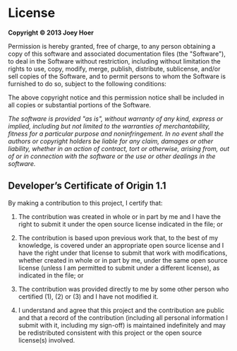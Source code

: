 # License

**Copyright &copy; 2013 Joey Hoer**

Permission is hereby granted, free of charge, to any person obtaining a copy of 
this software and associated documentation files (the "Software"), to deal in 
the Software without restriction, including without limitation the rights to 
use, copy, modify, merge, publish, distribute, sublicense, and/or sell copies 
of the Software, and to permit persons to whom the Software is furnished to do 
so, subject to the following conditions:

The above copyright notice and this permission notice shall be included in all 
copies or substantial portions of the Software.

*The software is provided "as is", without warranty of any kind, express
or implied, including but not limited to the warranties of merchantability, 
fitness for a particular purpose and noninfringement. In no event shall the 
authors or copyright holders be liable for any claim, damages or other 
liability, whether in an action of contract, tort or otherwise, arising from, 
out of or in connection with the software or the use or other dealings in 
the software.*

## Developer’s Certificate of Origin 1.1

By making a contribution to this project, I certify that:

1. The contribution was created in whole or in part by me and I have the right 
    to submit it under the open source license indicated in the file; or

2. The contribution is based upon previous work that, to the best of my 
    knowledge, is covered under an appropriate open source license and I have 
    the right under that license to submit that work with modifications, 
    whether created in whole or in part by me, under the same open source 
    license (unless I am permitted to submit under a different license), as 
    indicated in the file; or

3. The contribution was provided directly to me by some other person who 
    certified (1), (2) or (3) and I have not modified it.

4. I understand and agree that this project and the contribution are public and 
    that a record of the contribution (including all personal information I 
    submit with it, including my sign-off) is maintained indefinitely and may 
    be redistributed consistent with this project or the open source 
    license(s) involved.